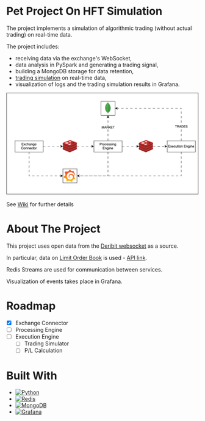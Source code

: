 # Pet Project On HFT Simulation

The project implements a simulation of algorithmic trading (without actual trading) on real-time data.

The project includes:
- receiving data via the exchange's WebSocket,
- data analysis in PySpark and generating a trading signal,
- building a MongoDB storage for data retention,
- [trading simulation](https://www.investopedia.com/terms/p/papertrade.asp) on real-time data,
- visualization of logs and the trading simulation results in Grafana.

![Architecture](docs/Architecture.svg)

See [Wiki](https://github.com/mlapid-ya/hft-simulation/wiki) for further details

# About The Project

This project uses open data from the [Deribit websocket](https://docs.deribit.com/?python#json-rpc-over-websocket) as a source.

In particular, data on [Limit Order Book](https://en.wikipedia.org/wiki/Central_limit_order_book) is used - [API link](https://docs.deribit.com/?python#public-get_order_book_by_instrument_id).

Redis Streams are used for communication between services.

Visualization of events takes place in Grafana.

# Roadmap

- [x] Exchange Connector
- [ ] Processing Engine
- [ ] Execution Engine
  - [ ] Trading Simulator
  - [ ] P/L Calculation
     
# Built With

* [![Python][Python]][Python-url]
* [![Redis][Redis]][Redis-url]
* [![MongoDB][MongoDB]][MongoDB-url]
* [![Grafana][Grafana]][Grafana-url]

[Python]: https://img.shields.io/badge/Python-3776AB?logo=python&logoColor=fff
[Python-url]: https://www.python.org/
[Redis]: https://img.shields.io/badge/Redis-%23DD0031.svg?logo=redis&logoColor=white
[Redis-url]: https://redis.io/
[MongoDB]: https://img.shields.io/badge/MongoDB-%234ea94b.svg?logo=mongodb&logoColor=white
[MongoDB-url]: https://www.mongodb.com/
[Grafana]: https://img.shields.io/badge/Grafana-F46800?logo=grafana&logoColor=fff
[Grafana-url]: https://grafana.com/